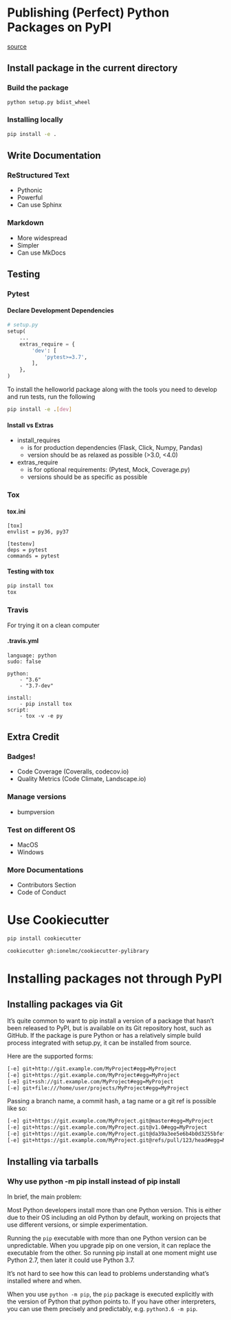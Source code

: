 # Publishing (Perfect) Python Packages on PyPI
[source](https://github.com/judy2k/publishing_python_packages_talk)

## Install package in the current directory
### Build the package
```bash
python setup.py bdist_wheel
```
### Installing locally
```bash
pip install -e .
```

## Write Documentation
### ReStructured Text
- Pythonic
- Powerful
- Can use Sphinx
### Markdown
- More widespread
- Simpler
- Can use MkDocs

## Testing
### Pytest
#### Declare Development Dependencies
```python
# setup.py
setup(
    ...
    extras_require = {
        'dev': [
            'pytest>=3.7',
        ],
    },
)
```
To install the helloworld package along with the tools you need to develop and run tests, run the following
```bash
pip install -e .[dev]
```
#### Install vs Extras
- install_requires
    - is for production dependencies (Flask, Click, Numpy, Pandas)
    - version should be as relaxed as possible (>3.0, <4.0)
- extras_require
    - is for optional requirements: (Pytest, Mock, Coverage.py)
    - versions should be as specific as possible

### Tox
#### tox.ini
```
[tox]
envlist = py36, py37

[testenv]
deps = pytest
commands = pytest
```
#### Testing with tox
```bash
pip install tox
tox
```

### Travis
For trying it on a clean computer
#### .travis.yml
```
language: python
sudo: false

python:
    - "3.6"
    - "3.7-dev"

install:
    - pip install tox
script:
    - tox -v -e py
```

## Extra Credit
### Badges!
- Code Coverage (Coveralls, codecov.io)
- Quality Metrics (Code Climate, Landscape.io)

### Manage versions
- bumpversion

### Test on different OS
- MacOS
- Windows

### More Documentations
- Contributors Section
- Code of Conduct

# Use Cookiecutter
```bash
pip install cookiecutter

cookiecutter gh:ionelmc/cookiecutter-pylibrary
```

# Installing packages not through PyPI
## Installing packages via Git
It’s quite common to want to pip install a version of a package that hasn’t been released to PyPI, but is available on its Git repository host, such as GitHub. If the package is pure Python or has a relatively simple build process integrated with setup.py, it can be installed from source.

Here are the supported forms:
```bash
[-e] git+http://git.example.com/MyProject#egg=MyProject
[-e] git+https://git.example.com/MyProject#egg=MyProject
[-e] git+ssh://git.example.com/MyProject#egg=MyProject
[-e] git+file:///home/user/projects/MyProject#egg=MyProject
```

Passing a branch name, a commit hash, a tag name or a git ref is possible like so:
```bash
[-e] git+https://git.example.com/MyProject.git@master#egg=MyProject
[-e] git+https://git.example.com/MyProject.git@v1.0#egg=MyProject
[-e] git+https://git.example.com/MyProject.git@da39a3ee5e6b4b0d3255bfef95601890afd80709#egg=MyProject
[-e] git+https://git.example.com/MyProject.git@refs/pull/123/head#egg=MyProject
```


## Installing via tarballs


### Why use python -m pip install instead of pip install
In brief, the main problem:

Most Python developers install more than one Python version. This is either due to their OS including an old Python by default, working on projects that use different versions, or simple experimentation.

Running the `pip` executable with more than one Python version can be unpredictable. When you upgrade pip on one version, it can replace the executable from the other. So running pip install at one moment might use Python 2.7, then later it could use Python 3.7.

It’s not hard to see how this can lead to problems understanding what’s installed where and when.

When you use `python -m pip`, the `pip` package is executed explicitly with the version of Python that python points to. If you have other interpreters, you can use them precisely and predictably, e.g. `python3.6 -m pip`.